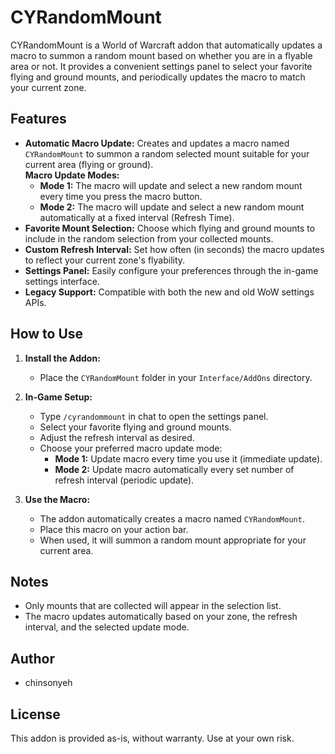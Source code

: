 # CYRandomMount

CYRandomMount is a World of Warcraft addon that automatically updates a macro to summon a random mount based on whether you are in a flyable area or not. It provides a convenient settings panel to select your favorite flying and ground mounts, and periodically updates the macro to match your current zone.

## Features

- **Automatic Macro Update:** Creates and updates a macro named `CYRandomMount` to summon a random selected mount suitable for your current area (flying or ground).  
  **Macro Update Modes:**
   - **Mode 1:** The macro will update and select a new random mount every time you press the macro button.
   - **Mode 2:** The macro will update and select a new random mount automatically at a fixed interval (Refresh Time).
- **Favorite Mount Selection:** Choose which flying and ground mounts to include in the random selection from your collected mounts.
- **Custom Refresh Interval:** Set how often (in seconds) the macro updates to reflect your current zone's flyability.
- **Settings Panel:** Easily configure your preferences through the in-game settings interface.
- **Legacy Support:** Compatible with both the new and old WoW settings APIs.

## How to Use

1. **Install the Addon:**
   - Place the `CYRandomMount` folder in your `Interface/AddOns` directory.

2. **In-Game Setup:**
   - Type `/cyrandommount` in chat to open the settings panel.
   - Select your favorite flying and ground mounts.
   - Adjust the refresh interval as desired.
   - Choose your preferred macro update mode:
     - **Mode 1:** Update macro every time you use it (immediate update).
     - **Mode 2:** Update macro automatically every set number of refresh interval (periodic update).

3. **Use the Macro:**
   - The addon automatically creates a macro named `CYRandomMount`.
   - Place this macro on your action bar.
   - When used, it will summon a random mount appropriate for your current area.

## Notes

- Only mounts that are collected will appear in the selection list.
- The macro updates automatically based on your zone, the refresh interval, and the selected update mode.

## Author

- chinsonyeh

## License

This addon is provided as-is, without warranty. Use at your own risk.